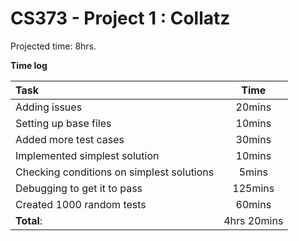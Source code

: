 # CS373 - Project 1 : Collatz

Projected time: 8hrs. 

__Time log__

| Task | Time |
|:------|:------:|
| Adding issues | 20mins |
| Setting up base files | 10mins | 
| Added more test cases | 30mins | 
| Implemented simplest solution | 10mins | 
| Checking conditions on simplest solutions | 5mins | 
| Debugging to get it to pass | 125mins | 
| Created 1000 random tests | 60mins | 
| __Total__: | 4hrs 20mins | 

